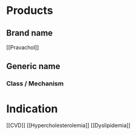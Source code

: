 # Products

## Brand name
[[Pravachol]]

## Generic name


### Class / Mechanism


# Indication
[[CVD]]
[[Hypercholesterolemia]]
[[Dyslipidemia]]